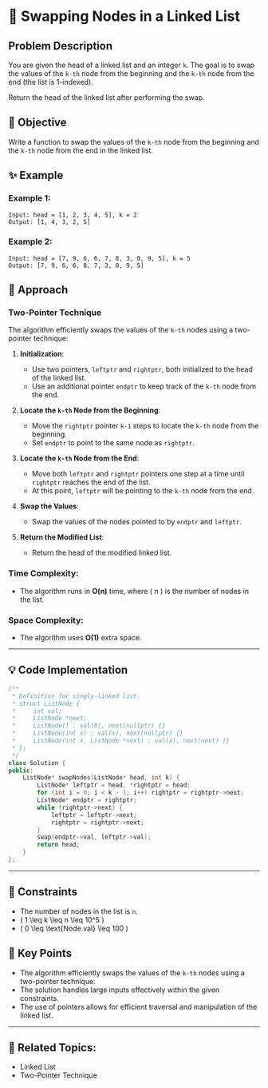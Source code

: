 # 🔗 **Swapping Nodes in a Linked List**

## Problem Description

You are given the head of a linked list and an integer `k`. The goal is to swap the values of the `k-th` node from the beginning and the `k-th` node from the end (the list is 1-indexed).

Return the head of the linked list after performing the swap.

## 🎯 **Objective**

Write a function to swap the values of the `k-th` node from the beginning and the `k-th` node from the end in the linked list.

## ✨ **Example**

### Example 1:
```plaintext
Input: head = [1, 2, 3, 4, 5], k = 2
Output: [1, 4, 3, 2, 5]
```

### Example 2:
```plaintext
Input: head = [7, 9, 6, 6, 7, 8, 3, 0, 9, 5], k = 5
Output: [7, 9, 6, 6, 8, 7, 3, 0, 9, 5]
```

## 🚀 **Approach**

### **Two-Pointer Technique**

The algorithm efficiently swaps the values of the `k-th` nodes using a two-pointer technique:

1. **Initialization**:
   - Use two pointers, `leftptr` and `rightptr`, both initialized to the head of the linked list.
   - Use an additional pointer `endptr` to keep track of the `k-th` node from the end.

2. **Locate the `k-th` Node from the Beginning**:
   - Move the `rightptr` pointer `k-1` steps to locate the `k-th` node from the beginning.
   - Set `endptr` to point to the same node as `rightptr`.

3. **Locate the `k-th` Node from the End**:
   - Move both `leftptr` and `rightptr` pointers one step at a time until `rightptr` reaches the end of the list.
   - At this point, `leftptr` will be pointing to the `k-th` node from the end.

4. **Swap the Values**:
   - Swap the values of the nodes pointed to by `endptr` and `leftptr`.

5. **Return the Modified List**:
   - Return the head of the modified linked list.

### **Time Complexity**:
- The algorithm runs in **O(n)** time, where \( n \) is the number of nodes in the list.

### **Space Complexity**:
- The algorithm uses **O(1)** extra space.

---

## 💡 **Code Implementation**

```cpp
/**
 * Definition for singly-linked list.
 * struct ListNode {
 *     int val;
 *     ListNode *next;
 *     ListNode() : val(0), next(nullptr) {}
 *     ListNode(int x) : val(x), next(nullptr) {}
 *     ListNode(int x, ListNode *next) : val(x), next(next) {}
 * };
 */
class Solution {
public:
    ListNode* swapNodes(ListNode* head, int k) {
        ListNode* leftptr = head, *rightptr = head;
        for (int i = 0; i < k - 1; i++) rightptr = rightptr->next;
        ListNode* endptr = rightptr;
        while (rightptr->next) {
            leftptr = leftptr->next;
            rightptr = rightptr->next;
        }
        swap(endptr->val, leftptr->val);
        return head;
    }
};
```

---

## 🔧 **Constraints**

- The number of nodes in the list is `n`.
- \( 1 \leq k \leq n \leq 10^5 \)
- \( 0 \leq \text{Node.val} \leq 100 \)

## 🌟 **Key Points**

- The algorithm efficiently swaps the values of the `k-th` nodes using a two-pointer technique.
- The solution handles large inputs effectively within the given constraints.
- The use of pointers allows for efficient traversal and manipulation of the linked list.

---

## 🔗 **Related Topics**:
- Linked List
- Two-Pointer Technique